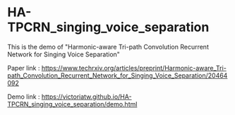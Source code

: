 # HA-TPCRN_singing_voice_separation
This is the demo of "Harmonic-aware Tri-path Convolution Recurrent Network for Singing Voice Separation"

Paper link : https://www.techrxiv.org/articles/preprint/Harmonic-aware_Tri-path_Convolution_Recurrent_Network_for_Singing_Voice_Separation/20464092

Demo link : https://victoriatw.github.io/HA-TPCRN_singing_voice_separation/demo.html

